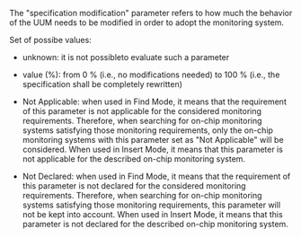 The "specification modification" parameter refers to how much the behavior of the UUM needs to be modified in order to adopt the monitoring system.

Set of possibe values:

- unknown: it is not possibleto evaluate such a parameter

- value (%): from 0 % (i.e., no modifications needed) to 100 % (i.e., the specification shall be completely rewritten)

- Not Applicable: when used in Find Mode, it means that the requirement of this parameter is not applicable for the considered monitoring requirements. Therefore, when searching for on-chip monitoring systems satisfying those monitoring requirements, only the on-chip monitoring systems with this parameter set as "Not Applicable" will be considered. When used in Insert Mode, it means that this parameter is not applicable for the described on-chip monitoring system.

- Not Declared: when used in Find Mode, it means that the requirement of this parameter is not declared for the considered monitoring requirements. Therefore, when searching for on-chip monitoring systems satisfying those monitoring requirements, this parameter will not be kept into account. When used in Insert Mode, it means that this parameter is not declared for the described on-chip monitoring system.
